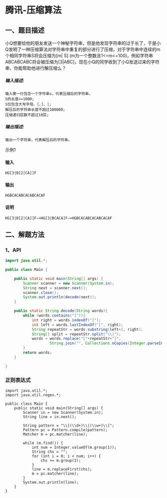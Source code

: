 # 腾讯-压缩算法

## 一、题目描述

小Q想要给他的朋友发送一个神秘字符串，但是他发现字符串的过于长了，于是小Q发明了一种压缩算法对字符串中重复的部分进行了压缩，对于字符串中连续的m个相同字符串S将会压缩为[m| S] (m为一个整数且1<=m<=100)，例如字符串ABCABCABC将会被压缩为[3|ABC]，现在小Q的同学收到了小Q发送过来的字符串，你能帮助他进行解压缩么？ 

##### 输入描述:

```
输入第一行包含一个字符串s，代表压缩后的字符串。
S的长度<=1000;
S仅包含大写字母、[、]、|;
解压后的字符串长度不超过100000;
压缩递归层数不超过10层;
```



##### 输出描述:

```
输出一个字符串，代表解压后的字符串。
```

示例1

#### 输入

```
HG[3|B[2|CA]]F
```

#### 输出

```
HGBCACABCACABCACAF
```

#### 说明

```
HG[3|B[2|CA]]F−>HG[3|BCACA]F−>HGBCACABCACABCACAF
```





## 二、解题方法

### 1、API

```java
import java.util.*;

public class Main {

    public static void main(String[] args) {
        Scanner scanner = new Scanner(System.in);
        String next = scanner.next();
        scanner.close();
        System.out.println(decode(next));
    }

    public static String decode(String words){
        while (words.contains("]")){
            int right = words.indexOf("]");
            int left = words.lastIndexOf("[", right);
            String repeatStr = words.substring(left+1, right);
            String[] split = repeatStr.split("\\|");
            words = words.replace("["+repeatStr+"]",
                    String.join("", Collections.nCopies(Integer.parseInt(split[0]), split[1])));
        }
        return words;
    }

}
```



### 正则表达式

```
import java.util.*;
import java.util.regex.*;
 
public class Main {
    public static void main(String[] args) {
        Scanner in = new Scanner(System.in);
        String line = in.next();
 
        String pattern = "\\[(\\d+)\\|(\\w+)\\]";
        Pattern pc = Pattern.compile(pattern);
        Matcher m = pc.matcher(line);
         
        while (m.find()) {
            int num = Integer.valueOf(m.group(1));
            String chs = "";
            for (int i = 0; i < num; i++) {
                chs += m.group(2);
            }
            line = m.replaceFirst(chs);
            m = pc.matcher(line);
        }
        System.out.println(line);
    }
}
```



